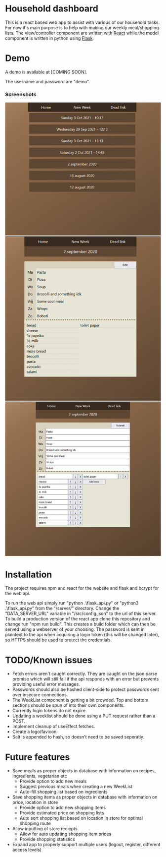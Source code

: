 # Household dashboard

This is a react based web app to assist with various of our household tasks. For now it's main purpose is to help with making our weekly meal/shopping-lists. The view/controller component are written with [React](https://reactjs.org/) while the model component is written in python using [Flask](https://flask.palletsprojects.com/en/2.0.x/).

# Demo

A demo is available at [COMING SOON].

The username and password are "demo".

### Screenshots
![screenshot of the main page](./imgs/screen3.png)
![screenshot of a week list](./imgs/screen1.png)
![screenshot of a editing week list](./imgs/screen2.png)

# Installation

The project requires npm and react for the website and flask and bcrypt for the web api.

To run the web api simply run "python .\flask_api.py" or "python3 .\flask_api.py" from the "/server/" directory. Change the "DATA_SERVER_URL" variable in "/src/config.json" to the url of this server. To build a production version of the react app clone this repository and change run "npm run build". This creates a build folder which can then be served using a webserver of your choosing. The password is sent in plaintext to the api when acquiring a login token (this will be changed later), so HTTPS should be used to protect the credentials.

# TODO/Known issues
 - Fetch errors aren't caught correctly. They are caught on the json parse promise which will still fail if the api responds with an error but prevents providing useful error messages.
 - Passwords should also be hashed client-side to protect passwords sent over insecure connections.
 - The WeekList component is getting a bit crowded. Top and bottom sections should be spun of into their own components.
 - Currently login tokens do not expire.
 - Updating a weeklist should be done using a PUT request rather than a POST.
 - Implement cleanup of useEffect fetches.
 - Create a logo/favicon
 - Salt is appended to hash, so doesn't need to be saved seperatly.
  
# Future features
- Save meals as proper objects in database with information on recipes, ingredients, vegetarian etc
	- Provide option to add new meals
	- Suggest previous meals when creating a new WeekList
	- Auto-fill shopping list based on ingredients
- Save shopping items as proper objects in database with information on price, location in store
	- Provide option to add new shopping items
	- Provide estimated price on shopping lists
	- Auto sort shopping list based on location in store for optimal shopping route
- Allow inputting of store reciepts
	- Allow for auto updating shopping item prices
	- Provide shopping statistics
- Expand app to properly support multiple users (logout, register, different access levels)
